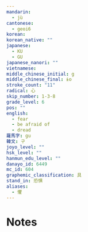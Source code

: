 ```yaml
---
mandarin:
  - jù
cantonese:
  - geoi6
korean:
korean_native: ""
japanese:
  - KU
  - GU
japanese_nanori: ""
vietnamese:
middle_chinese_initial: g
middle_chinese_final: ɨo
stroke_count: "11"
radical: 心
skip_number: 1-3-8
grade_level: 6
pos: ""
english:
  - fear
  - be afraid of
  - dread
羅馬字: gu
韓文: 구
joyo_level: ""
hsk_level: ""
hanmun_edu_level: ""
danayo_id: 6449
mc_id: 604
graphemic_classification: 具
stand_in: 恐惧
aliases:
  - 懼
---
```


# Notes
